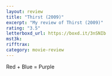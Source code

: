```yaml
---
layout: review
title: "Thirst (2009)"
excerpt: "My review of Thirst (2009)"
rating: "3.5"
letterboxd_url: https://boxd.it/3nSNIb
mst3k:
rifftrax:
category: movie-review
---
```


Red + Blue = Purple

